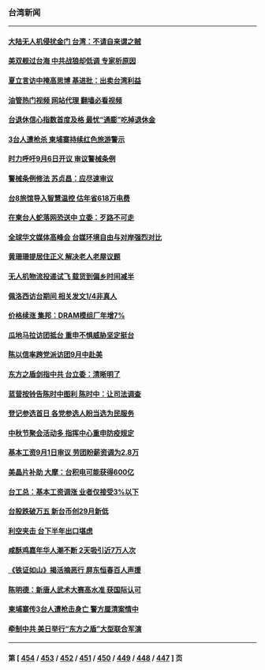 ### 台湾新闻
---
#### [大陆无人机侵扰金门 台湾：不请自来谓之贼](../../pages/ncid1349361/n13813295.md?08300445) 
#### [美双舰过台海 中共战狼却低调 专家析原因](../../pages/ncid1349361/n13813189.md?08300445) 
#### [夏立言访中掩高思博 基进批：出卖台湾利益](../../pages/ncid1349361/n13813084.md?08300445) 
#### [油管热门视频 网站代理 翻墙必看视频](http://209.222.30.114:81/youtube.html?08300445)
#### [台退休信心指数首度及格 最忧“通膨”吃掉退休金](../../pages/ncid1349361/n13813090.md?08300445) 
#### [3台人遭枪杀 柬埔寨持续红色旅游警示](../../pages/ncid1349361/n13813172.md?08300445) 
#### [时力呼吁9月6日开议 审议警械条例](../../pages/ncid1349361/n13813174.md?08300445) 
#### [警械条例修法 苏贞昌：应尽速审议](../../pages/ncid1349361/n13813173.md?08300445) 
#### [台8旅馆导入智慧温控 估年省618万电费](../../pages/ncid1349361/n13813179.md?08300445) 
#### [在柬台人蛇落网恐送中 立委：歹路不可走](../../pages/ncid1349361/n13813180.md?08300445) 
#### [全球华文媒体高峰会 台媒环境自由与对岸强烈对比](../../pages/ncid1349361/n13813153.md?08300445) 
#### [黄珊珊提居住正义 解决老人老屋议题](../../pages/ncid1349361/n13813105.md?08300445) 
#### [无人机物流投递试飞 载货到偏乡时间减半](../../pages/ncid1349361/n13813161.md?08300445) 
#### [佩洛西访台期间 相关发文1/4非真人](../../pages/ncid1349361/n13813157.md?08300445) 
#### [价格续涨 集邦：DRAM模组厂年增7%](../../pages/ncid1349361/n13813109.md?08300445) 
#### [瓜地马拉访团抵台 重申不惧威胁坚定挺台](../../pages/ncid1349361/n13813082.md?08300445) 
#### [陈以信率跨党派访团9月中赴美](../../pages/ncid1349361/n13813081.md?08300445) 
#### [东方之盾剑指中共 台立委：清晰明了](../../pages/ncid1349361/n13813088.md?08300445) 
#### [蓝营按铃告陈时中图利 陈时中：让司法调查](../../pages/ncid1349361/n13813087.md?08300445) 
#### [登记参选首日 各党参选人盼当选为民服务](../../pages/ncid1349361/n13813096.md?08300445) 
#### [中秋节聚会活动多 指挥中心重申防疫规定](../../pages/ncid1349361/n13813093.md?08300445) 
#### [基本工资9月1日审议 劳团盼薪资调为2.8万](../../pages/ncid1349361/n13813110.md?08300445) 
#### [美晶片补助 大摩：台积电可能获得600亿](../../pages/ncid1349361/n13813066.md?08300445) 
#### [台工总：基本工资调涨 业者仅接受3%以下](../../pages/ncid1349361/n13813068.md?08300445) 
#### [台股跌破万五 新台币创29月新低](../../pages/ncid1349361/n13813070.md?08300445) 
#### [利空夹击 台下半年出口堪虑](../../pages/ncid1349361/n13813072.md?08300445) 
#### [咸酥鸡嘉年华人潮不断  2天吸引近7万人次](../../pages/ncid1349361/n13812994.md?08300445) 
#### [《铁证如山》揭活摘恶行 屏东恒春百人声援](../../pages/ncid1349361/n13812305.md?08300445) 
#### [陈明德：新唐人武术大赛高水准 获国际认可](../../pages/ncid1349361/n13812348.md?08300445) 
#### [柬埔寨传3台人遭枪击身亡 警方厘清案情中](../../pages/ncid1349361/n13812609.md?08300445) 
#### [牵制中共 美日举行“东方之盾”大型联合军演](../../pages/ncid1349361/n13812336.md?08300445) 

---
#### 第 [ [454](./454.md?08300445) / [453](./453.md?08300445) / [452](./452.md?08300445) / [451](./451.md?08300445) / [450](./450.md?08300445) / [449](./449.md?08300445) / [448](./448.md?08300445) / [447](./447.md?08300445) ] 页
